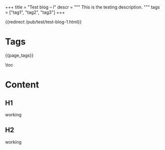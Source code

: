 +++
title = "Test blog &ndash; I"
descr = """
    This is the testing description.
    """
tags = ["tag1", "tag2", "tag3"]
+++

{{redirect /pub/test/test-blog-1.html}}


# Tags
{{page_tags}}

\toc

# Content

## H1
working

## H2
working